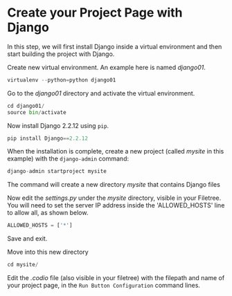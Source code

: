 # Create your Project Page with Django
In this step, we will first install Django inside a virtual environment and then start building the project with Django. 

Create new virtual environment.  An example here is named *django01*.

~~~python
virtualenv --python=python django01
~~~
Go to the *django01* directory and activate the virtual environment.

~~~python
cd django01/
source bin/activate
~~~
Now install Django 2.2.12 using `pip`.
~~~python
pip install Django==2.2.12
~~~
When the installation is complete, create a new project (called *mysite* in this example) with the `django-admin` command:
~~~python
django-admin startproject mysite
~~~
The command will create a new directory *mysite* that contains Django files

Now edit the *settings.py* under the *mysite* directory, visible in your Filetree.  You will need to set the server IP address inside the 'ALLOWED_HOSTS' line to allow all, as shown below.
~~~python
ALLOWED_HOSTS = ['*']
~~~
Save and exit.

Move into this new directory
~~~python
cd mysite/
~~~

Edit the *.codio* file (also visible in your filetree) with the filepath and name of your project page, in the `Run Button Configuration` command lines.
